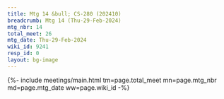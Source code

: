 ```yaml
---
title: Mtg 14 &bull; CS-280 (202410)
breadcrumb: Mtg 14 (Thu-29-Feb-2024)
mtg_nbr: 14
total_meet: 26
mtg_date: Thu-29-Feb-2024
wiki_id: 9241
resp_id: 0
layout: bg-image
---
```


{%- include meetings/main.html
    tm=page.total_meet
    mn=page.mtg_nbr
    md=page.mtg_date
    ww=page.wiki_id
-%}
